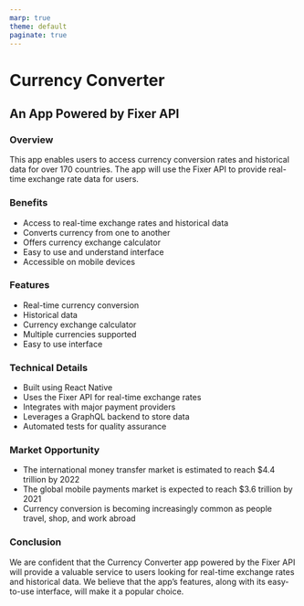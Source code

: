 ```yaml
---
marp: true
theme: default
paginate: true
---
```

# Currency Converter

## An App Powered by Fixer API 

### Overview 

This app enables users to access currency conversion rates and historical data for over 170 countries. The app will use the Fixer API to provide real-time exchange rate data for users. 

### Benefits 

- Access to real-time exchange rates and historical data 
- Converts currency from one to another 
- Offers currency exchange calculator 
- Easy to use and understand interface 
- Accessible on mobile devices 

### Features 

- Real-time currency conversion 
- Historical data 
- Currency exchange calculator 
- Multiple currencies supported 
- Easy to use interface 

### Technical Details

- Built using React Native 
- Uses the Fixer API for real-time exchange rates 
- Integrates with major payment providers 
- Leverages a GraphQL backend to store data 
- Automated tests for quality assurance 

### Market Opportunity 

- The international money transfer market is estimated to reach $4.4 trillion by 2022 
- The global mobile payments market is expected to reach $3.6 trillion by 2021 
- Currency conversion is becoming increasingly common as people travel, shop, and work abroad 

### Conclusion 

We are confident that the Currency Converter app powered by the Fixer API will provide a valuable service to users looking for real-time exchange rates and historical data. We believe that the app’s features, along with its easy-to-use interface, will make it a popular choice.
  